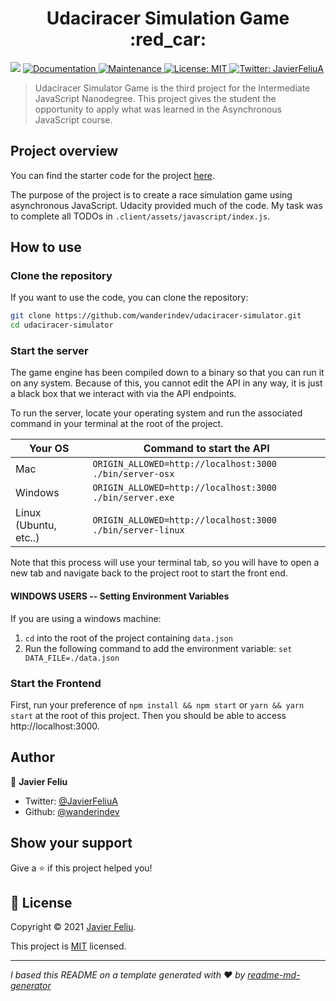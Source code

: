 <h1 align="center">Udaciracer Simulation Game :red_car:</h1>
<p>
  <img src="https://img.shields.io/badge/version-1.0-blue.svg?cacheSeconds=2592000" />
  <a href="https://github.com/wanderindev/udaciracer-simulator/blob/master/README.md">
    <img alt="Documentation" src="https://img.shields.io/badge/documentation-yes-brightgreen.svg" target="_blank" />
  </a>
  <a href="https://github.com/wanderindev/udaciracer-simulator/graphs/commit-activity">
    <img alt="Maintenance" src="https://img.shields.io/badge/Maintained%3F-yes-brightgreen.svg" target="_blank" />
  </a>
  <a href="https://github.com/wanderindev/udaciracer-simulator/blob/master/LICENSE.md">
    <img alt="License: MIT" src="https://img.shields.io/badge/License-MIT-yellow.svg" target="_blank" />
  </a>
  <a href="https://twitter.com/JavierFeliuA">
    <img alt="Twitter: JavierFeliuA" src="https://img.shields.io/twitter/follow/JavierFeliuA.svg?style=social" target="_blank" />
  </a>
</p>

>Udaciracer Simulator Game is the third project for the Intermediate JavaScript Nanodegree. This
> project gives the student the opportunity to apply what was learned in the Asynchronous JavaScript course.

## Project overview
You can find the starter code for the project [here](https://github.com/udacity/nd032-c3-asynchronous-programming-with-javascript-project-starter).

The purpose of the project is to create a race simulation game using asynchronous JavaScript.  Udacity provided much of the code.  My task
was to complete all TODOs in `.client/assets/javascript/index.js`.

## How to use

### Clone the repository
If you want to use the code, you can clone the repository:
```sh
git clone https://github.com/wanderindev/udaciracer-simulator.git
cd udaciracer-simulator
``` 

### Start the server
The game engine has been compiled down to a binary so that you can run it on any system. Because of this, you cannot 
edit the API in any way, it is just a black box that we interact with via the API endpoints.

To run the server, locate your operating system and run the associated command in your terminal at the root of the project.

| Your OS               | Command to start the API                                  |
| --------------------- | --------------------------------------------------------- |
| Mac                   | `ORIGIN_ALLOWED=http://localhost:3000 ./bin/server-osx`   |
| Windows               | `ORIGIN_ALLOWED=http://localhost:3000 ./bin/server.exe`   |
| Linux (Ubuntu, etc..) | `ORIGIN_ALLOWED=http://localhost:3000 ./bin/server-linux` |

Note that this process will use your terminal tab, so you will have to open a new tab and navigate back to the project 
root to start the front end.

#### WINDOWS USERS -- Setting Environment Variables
If you are using a windows machine:
1. `cd` into the root of the project containing `data.json`
2. Run the following command to add the environment variable: ```set DATA_FILE=./data.json```

### Start the Frontend

First, run your preference of `npm install && npm start` or `yarn && yarn start` at the root of this project. 
Then you should be able to access http://localhost:3000.

## Author

👤 **Javier Feliu**

* Twitter: [@JavierFeliuA](https://twitter.com/JavierFeliuA)
* Github: [@wanderindev](https://github.com/wanderindev)

## Show your support

Give a ⭐️ if this project helped you!

## 📝 License

Copyright © 2021 [Javier Feliu](https://github.com/wanderindev).<br />

This project is [MIT](https://github.com/wanderindev/udaciracer-simulator/blob/master/LICENSE.md) licensed.

***
_I based this README on a template generated with ❤️ by [readme-md-generator](https://github.com/kefranabg/readme-md-generator)_